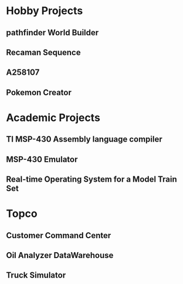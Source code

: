 # Hobby Projects

## pathfinder World Builder

## Recaman Sequence

## A258107

## Pokemon Creator

# Academic Projects

## TI MSP-430 Assembly language compiler

## MSP-430 Emulator

## Real-time Operating System for a Model Train Set

# Topco

## Customer Command Center

## Oil Analyzer DataWarehouse

## Truck Simulator

